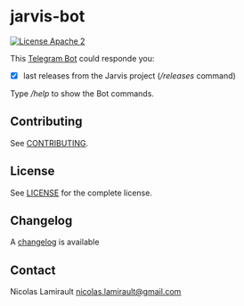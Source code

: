 # jarvis-bot

[![License Apache 2][badge-license]](LICENSE)

This [Telegram Bot](https://core.telegram.org/bots/api) could responde you:

* [x] last releases from the Jarvis project (*/releases* command)


Type */help* to show the Bot commands.

## Contributing

See [CONTRIBUTING](CONTRIBUTING.md).


## License

See [LICENSE](LICENSE) for the complete license.


## Changelog

A [changelog](ChangeLog.md) is available


## Contact

Nicolas Lamirault <nicolas.lamirault@gmail.com>

[badge-license]: https://img.shields.io/badge/license-Apache2-green.svg?style=flat

